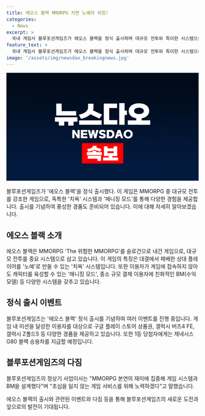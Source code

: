 ```yaml
---
title: 에오스 블랙 MMORPG 지면 노예의 위험!
categories:
  - News
excerpt: >
  국내 게임사 블루포션게임즈가 에오스 블랙을 정식 출시하며 대규모 전투와 특이한 시스템으로 주목받고 있다. 게임에는 대규모 전투와 치욕 시스템 등이 특징으로, 또한 매니징 모드와 친화적인 결제 시스템으로 이용자들의 관심을 사로잡았다. 출시를 기념해 경품 행사를 벌이며, 블루포션게임즈는 초심을 잃지 않는 게임 서비스를 위해 노력하겠다고 전했다.
feature_text: >
  국내 게임사 블루포션게임즈가 에오스 블랙을 정식 출시하며 대규모 전투와 특이한 시스템으로 주목받고 있다. 게임에는 대규모 전투와 치욕 시스템 등이 특징으로, 또한 매니징 모드와 친화적인 결제 시스템으로 이용자들의 관심을 사로잡았다. 출시를 기념해 경품 행사를 벌이며, 블루포션게임즈는 초심을 잃지 않는 게임 서비스를 위해 노력하겠다고 전했다.
image: '/assets/img/newsdao_breakingnews.jpg'
---
```


<p><img src="/assets/img/newsdao_breakingnews.jpg" alt="firstkoreanews 속보" /></p>

<p>블루포션게임즈가 '에오스 블랙'을 정식 출시했다. 이 게임은 MMORPG 중 대규모 전투를 강조한 게임으로, 독특한 '치욕' 시스템과 '매니징 모드'를 통해 다양한 경험을 제공합니다. 출시를 기념하여 풍성한 경품도 준비되어 있습니다. 이에 대해 자세히 알아보겠습니다.</p>

<h2 data-ke-size="size26">에오스 블랙 소개</h2>

<p>에오스 블랙은 MMORPG 'The 위험한 MMORPG'를 슬로건으로 내건 게임으로, 대규모 전투를 중요 시스템으로 삼고 있습니다. 이 게임의 특징은 대결에서 패배한 상대 플레이어를 '노예'로 만들 수 있는 '치욕' 시스템입니다. 또한 이용자가 게임에 접속하지 않아도 캐릭터를 육성할 수 있는 '매니징 모드', 중소 규모 결제 이용자에 친화적인 BM(수익모델) 등 다양한 시스템을 갖추고 있습니다.</p>

<h2 data-ke-size="size26">정식 출시 이벤트</h2>

<p>블루포션게임즈는 '에오스 블랙' 정식 출시를 기념하여 여러 이벤트를 진행 중입니다. 게임 내 미션을 달성한 이용자를 대상으로 구글 플레이 스토어 상품권, 갤럭시 버즈4 FE, 갤럭시 Z폴드5 등 다양한 경품을 제공하고 있습니다. 또한 1등 당첨자에게는 제네시스 G80 블랙 승용차를 지급할 예정입니다.</p>

<h2 data-ke-size="size26">블루포션게임즈의 다짐</h2>

<p>블루포션게임즈의 정상기 사업이사는 "MMORPG 본연의 재미에 집중해 게임 시스템과 BM을 설계했다"며 "초심을 잃지 않는 게임 서비스를 위해 노력하겠다"고 말했습니다.</p>

<p>에오스 블랙의 출시와 관련된 이벤트와 다짐 등을 통해 블루포션게임즈의 새로운 도전과 앞으로의 발전이 기대됩니다.</p>

